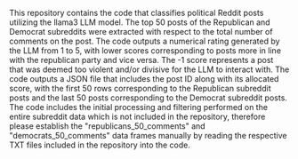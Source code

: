 This repository contains the code that classifies political Reddit posts utilizing the llama3 LLM model. The top 50 posts of the Republican and Democrat subreddits were extracted with respect to the total number of comments on the post. The code outputs a numerical rating generated by the LLM from 1 to 5, with lower scores corresponding to posts more in line with the republican party and vice versa. The -1 score represents a post that was deemed too violent and/or divisive for the LLM to interact with. The code outputs a JSON file that includes the post ID along with its allocated score, with the first 50 rows corresponding to the Republican subreddit posts and the last 50 posts corresponding to the Democrat subreddit posts. The code includes the initial processing and filtering performed on the entire subreddit data which is not included in the repository, therefore please establish the "republicans_50_comments" and "democrats_50_comments" data frames manually by reading the respective TXT files included in the repository into the code.
